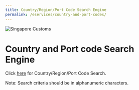 ```yaml
---
title: Country/Region/Port Code Search Engine
permalink: /eservices/country-and-port-codes/
---
```


![Singapore Customs](https://www.tradenet.gov.sg/tradenet/resources/images/sc_masthead.gif?ctoken=YGNP-L9DN-P1FL-QE9G-ATQ5-EGXM-B49S-8PU6)

# Country and Port code Search Engine

Click [here](https://www.tradenet.gov.sg/tradenet/portlets/search/searchCountryPort/searchInitCountryPort.do) for Country/Region/Port Code Search.

Note: Search criteria should be in alphanumeric characters.

